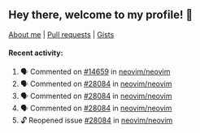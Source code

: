## Hey there, welcome to my profile! 👋

[About me](https://seandewar.github.io/)
 | [Pull requests](https://github.com/search?p=1&q=author%3Aseandewar+is%3Apr)
 | [Gists](https://gist.github.com/seandewar)

#### Recent activity:

<!--START_SECTION:activity-->
1. 🗣 Commented on [#14659](https://github.com/neovim/neovim/pull/14659#issuecomment-2040035975) in [neovim/neovim](https://github.com/neovim/neovim)
2. 🗣 Commented on [#28084](https://github.com/neovim/neovim/issues/28084#issuecomment-2026032161) in [neovim/neovim](https://github.com/neovim/neovim)
3. 🗣 Commented on [#28084](https://github.com/neovim/neovim/issues/28084#issuecomment-2026013648) in [neovim/neovim](https://github.com/neovim/neovim)
4. 🗣 Commented on [#28084](https://github.com/neovim/neovim/issues/28084#issuecomment-2025988519) in [neovim/neovim](https://github.com/neovim/neovim)
5. 🔓 Reopened issue [#28084](https://github.com/neovim/neovim/issues/28084) in [neovim/neovim](https://github.com/neovim/neovim)
<!--END_SECTION:activity-->
